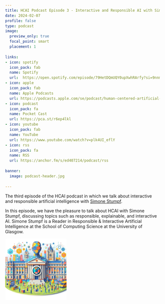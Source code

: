 ```yaml
---
title: HCAI Podcast Episode 3 - Interactive and Responsible AI with Simone Stumpf
date: 2024-02-07
profile: false
type: podcast
image:
  preview_only: true
  focal_point: smart
  placement: 1

links: 
- icon: spotify
  icon_pack: fab
  name: Spotify
  url:  https://open.spotify.com/episode/79HetDQmUQY0upXwhRArfy?si=9nnmnyY6TwCHPWT4-fq7ag
- icon: apple
  icon_pack: fab
  name: Apple Podcasts
  url: https://podcasts.apple.com/se/podcast/human-centered-artificial-intelligence/id1717384556?i=1000644492030
- icon: podcast
  icon_pack: fa
  name: Pocket Cast
  url: https://pca.st/r6ep4lkl
- icon: youtube
  icon_pack: fab
  name: YouTube
  url: https://www.youtube.com/watch?v=plk4UI_eflY
- icon: rss
  icon_pack: fa
  name: RSS
  url: https://anchor.fm/s/ed407214/podcast/rss

banner:
  image: podcast-header.jpg  

---
```


The third episode of the HCAI podcast in which we talk about interactive and responsible artificial intelligence with [Simone Stumpf](https://www.gla.ac.uk/schools/computing/staff/simonestumpf/).

<!--more-->


In this episode, we have the pleasure to talk about HCAI with Simone Stumpf, discussing topics such as responsible, explainable, and interactive AI. Simone Stumpf is a Reader in Responsible & Interactive Artificial Intelligence at the School of Computing Science at the University of Glasgow.

<img src="featured.jpg" width="200px">
